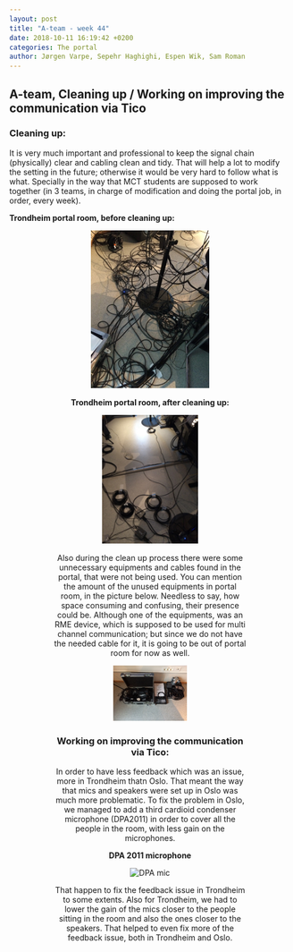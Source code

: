 ```yaml
---
layout: post
title: "A-team - week 44"
date: 2018-10-11 16:19:42 +0200
categories: The portal
author: Jørgen Varpe, Sepehr Haghighi, Espen Wik, Sam Roman
---
```


## A-team, Cleaning up / Working on improving the communication via Tico

### Cleaning up:
It is very much important and professional to keep the signal chain (physically) clear and cabling clean and tidy.
That will help a lot to modify the setting in the future; otherwise it would be very hard to follow what is what.
Specially in the way that MCT students are supposed to work together (in 3 teams, in charge of modification and doing the portal job, in order, every week).

**Trondheim portal room, before cleaning up:**
<figure align="middle">
<img src="assets\img\Before.jpg" alt="Trondheim portal room, before cleaning up" width="50%">

**Trondheim portal room, after cleaning up:**
<figure align="middle">
<img src="assets\img\After.jpg" alt="Trondheim portal room, after cleaning up" width="50%">

Also during the clean up process there were some unnecessary equipments and cables found in the portal, that were not being used.
You can mention the amount of the unused equipments in portal room, in the picture below. Needless to say, how space consuming and confusing, their presence could be. Although one of the equipments, was an RME device, which is supposed to be used for multi channel communication; but since we do not have the needed cable for it, it is going to be out of portal room for now as well.

<figure align="middle">
<img src="assets\img\Not_needed.jpg" alt="Unncessary equipments" width="50%">
</figure>


### Working on improving the communication via Tico:

In order to have less feedback which was an issue, more in Trondheim thatn Oslo. That meant the way that mics and speakers were set up in Oslo was much more problematic. To fix the problem in Oslo, we managed to add a third cardioid condenser microphone (DPA2011) in order to cover all the people in the room, with less gain on the microphones.

**DPA 2011 microphone**
<figure align="middle">
<img src="https://www.mixonline.com/.image/t_share/MTUxNDE5OTM4NTQ4MzYwNDIy/dpa_2011cjpg.jpg" alt="DPA mic" width="50%">
</figure>

That happen to fix the feedback issue in Trondheim to some extents. Also for Trondheim, we had to lower the gain of the mics closer to the people sitting in the room and also the ones closer to the speakers. That helped to even fix more of the feedback issue, both in Trondheim and Oslo.
